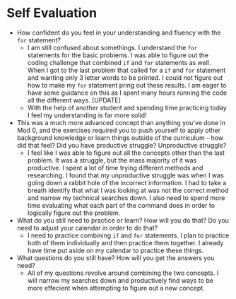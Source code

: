 # Self Evaluation

- How confident do you feel in your understanding and fluency with the `for` statement?
  - I am still confused about somethings. I understand the `for` statements for the basic problems. I was able to figure out the coding challenge that combined `if` and `for` statements as well. When I got to the last problem that called for a `if` and `for` statement and wanting only 3 letter words to be printed. I could not figure out how to make my `for` statement pring out these results. I am eager to have some guidance on this as I spent many hours running the code all the different ways.
  [UPDATE]
  - With the help of another student and spending time practicing today I feel my understanding is far more solid!
- This was a much more advanced concept than anything you've done in Mod 0, and the exercises required you to push yourself to apply other background knowledge or learn things outside of the curriculum - how did that feel? Did you have productive struggle? Unproductive struggle?
  - I feel like I was able to figure out all the concepts other than the last problem. It was a struggle, but the mass majority of it was productive. I spent a lot of time trying different methods and researching. I found that my unproductive struggle was when I was going down a rabbit hole of the incorrect information. I had to take a breath identify that what I was looking at was not the correct method and narrow my technical searches down. I also need to spend more time evaluating what each part of the command does in order to logically figure out the problem.
- What do you still need to practice or learn? How will you do that? Do you need to adjust your calendar in order to do that?
  - I need to practice combining `if` and `for` statements. I plan to practice both of them individually and then practice them together. I already have time put aside on my calendar to practice these things. 
- What questions do you still have? How will you get the answers you need?
  - All of my questions revolve around combining the two concepts. I will narrow my searches down and productively find ways to be more effecient when attempting to figure out a new concept.
